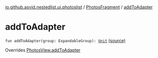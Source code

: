 [io.github.asvid.nestedlist.ui.photoslist](../index.md) / [PhotosFragment](index.md) / [addToAdapter](./add-to-adapter.md)

# addToAdapter

`fun addToAdapter(group: ExpandableGroup): `[`Unit`](https://kotlinlang.org/api/latest/jvm/stdlib/kotlin/-unit/index.html) [(source)](https://github.com/asvid/NestedList/tree/master/app/src/main/java/io/github/asvid/nestedlist/ui/photoslist/PhotosFragment.kt#L65)

Overrides [PhotosView.addToAdapter](../-photos-view/add-to-adapter.md)

